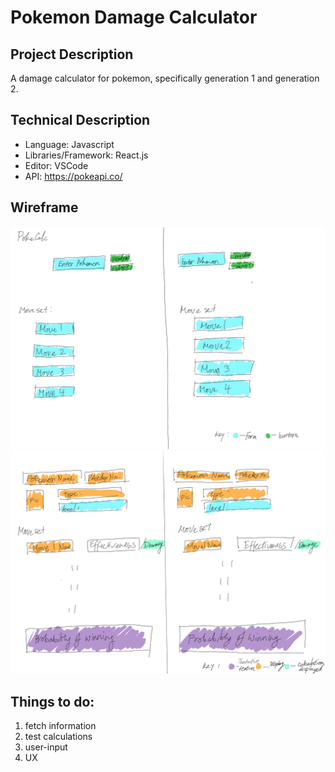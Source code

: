 # Pokemon Damage Calculator

## Project Description
A damage calculator for pokemon, specifically generation 1 and generation 2.

## Technical Description
- Language: Javascript
- Libraries/Framework: React.js
- Editor: VSCode
- API: https://pokeapi.co/

## Wireframe

![selectionPage](https://github.com/donuts030/PokeCalc/blob/master/wireframe/wireframe1.png)
![OutputPage](https://github.com/donuts030/PokeCalc/blob/master/wireframe/wireframe2.png)

## Things to do:
1. fetch information
2. test calculations
3. user-input
4. UX
